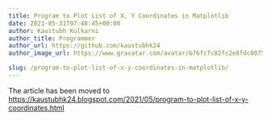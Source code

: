 ```yaml
---
title: Program to Plot List of X, Y Coordinates in Matplotlib
date: 2021-05-31T07:48:45+00:00
author: Kaustubh Kulkarni
author_title: Programmer
author_url: https://github.com/kaustubhk24
author_image_url: https://www.gravatar.com/avatar/b76fcfc82fc2e8fdc8075636f1735f61?s=200

slug: /program-to-plot-list-of-x-y-coordinates-in-matplotlib/
---
```

The article has been moved to https://kaustubhk24.blogspot.com/2021/05/program-to-plot-list-of-x-y-coordinates.html